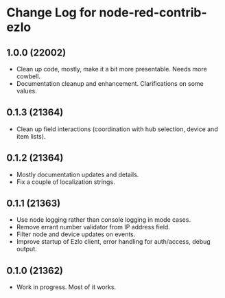 # Change Log for node-red-contrib-ezlo

## 1.0.0 (22002)

* Clean up code, mostly, make it a bit more presentable. Needs more cowbell.
* Documentation cleanup and enhancement. Clarifications on some values.

## 0.1.3 (21364)

* Clean up field interactions (coordination with hub selection, device and item lists).

## 0.1.2 (21364)

* Mostly documentation updates and details.
* Fix a couple of localization strings.

## 0.1.1 (21363)

* Use node logging rather than console logging in mode cases.
* Remove errant number validator from IP address field.
* Filter node and device updates on events.
* Improve startup of Ezlo client, error handling for auth/access, debug output.

## 0.1.0 (21362)

* Work in progress. Most of it works.
